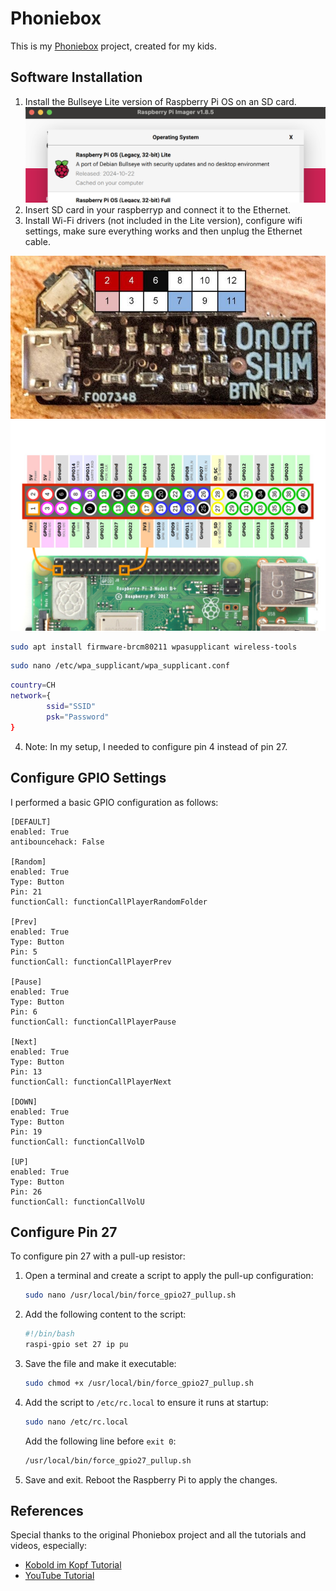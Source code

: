 # Phoniebox

This is my [Phoniebox](https://github.com/MiczFlor/RPi-Jukebox-RFID) project, created for my kids.

## Software Installation

1. Install the Bullseye Lite version of Raspberry Pi OS on an SD card.
   ![Raspbian OS](assets/raspbian.png)
2. Insert SD card in your raspberryp and connect it to the Ethernet.
3. Install Wi-Fi drivers (not included in the Lite version), configure wifi settings, make sure everything works and then unplug the Ethernet cable.

![OnOff SHIM](assets/onoffshim.jpg)
![RaspberryPI](assets/raspberrypi.png)

```bash
sudo apt install firmware-brcm80211 wpasupplicant wireless-tools
```
```bash
sudo nano /etc/wpa_supplicant/wpa_supplicant.conf
````

```bash
country=CH
network={
        ssid="SSID"
        psk="Password"
}
```


4. Note: In my setup, I needed to configure pin 4 instead of pin 27.

## Configure GPIO Settings

I performed a basic GPIO configuration as follows:

```
[DEFAULT]
enabled: True
antibouncehack: False

[Random]
enabled: True
Type: Button
Pin: 21
functionCall: functionCallPlayerRandomFolder

[Prev]
enabled: True
Type: Button
Pin: 5
functionCall: functionCallPlayerPrev

[Pause]
enabled: True
Type: Button
Pin: 6
functionCall: functionCallPlayerPause

[Next]
enabled: True
Type: Button
Pin: 13
functionCall: functionCallPlayerNext

[DOWN]
enabled: True
Type: Button
Pin: 19
functionCall: functionCallVolD

[UP]
enabled: True
Type: Button
Pin: 26
functionCall: functionCallVolU
```

## Configure Pin 27

To configure pin 27 with a pull-up resistor:

1. Open a terminal and create a script to apply the pull-up configuration:

   ```bash
   sudo nano /usr/local/bin/force_gpio27_pullup.sh
   ```

2. Add the following content to the script:

   ```bash
   #!/bin/bash
   raspi-gpio set 27 ip pu
   ```

3. Save the file and make it executable:

   ```bash
   sudo chmod +x /usr/local/bin/force_gpio27_pullup.sh
   ```

4. Add the script to `/etc/rc.local` to ensure it runs at startup:

   ```bash
   sudo nano /etc/rc.local
   ```

   Add the following line before `exit 0`:

   ```bash
   /usr/local/bin/force_gpio27_pullup.sh
   ```

5. Save and exit. Reboot the Raspberry Pi to apply the changes.

## References

Special thanks to the original Phoniebox project and all the tutorials and videos, especially:
* [Kobold im Kopf Tutorial](https://koboldimkopf.wordpress.com/2020/01/10/tutorial-phoniebox/)
* [YouTube Tutorial](https://www.youtube.com/watch?v=9S8yvfvFSNg)


